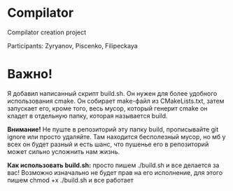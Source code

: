 # Compilator
Compilator creation project

Participants: Zyryanov, Piscenko, Filipeckaya

# Важно!
Я добавил написанный скрипт build.sh. Он нужен для более удобного использования cmake. Он собирает make-файл из CMakeLists.txt, затем запускает его, кроме того, весь мусор, который генерит cmake он кладет в отдельную папку, которая называется build.

__Внимание!__ Не пуште в репозиторий эту папку build, прописывайте git ignore или просто удаляйте. Там находится бесполезный мусор, но мб у всех он будет разный и есть шанс, что пушенье его в репозиторий может сильно усложнить нам жизнь.

__Как использовать build.sh:__
просто пишем ./build.sh и все делается за вас! Возможно изначально не будет прав на его исполнение, для этого пишем chmod +x ./build.sh и все работает

